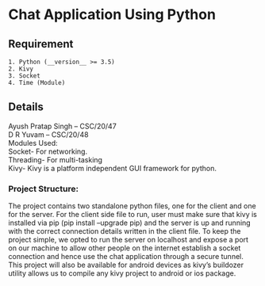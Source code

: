 # Chat Application Using Python
## Requirement
	1. Python (__version__ >= 3.5)
	2. Kivy
	3. Socket 
	4. Time (Module)
## Details
Ayush Pratap Singh – CSC/20/47 <br>
D R Yuvam – CSC/20/48 <br>
Modules Used: <br>
 Socket- For networking. <br>
 Threading- For multi-tasking <br>
 Kivy- Kivy is a platform independent GUI framework for python. <br>

### Project Structure:
The project contains two standalone python files, one for the client and one for
the server. For the client side file to run, user must make sure that kivy is installed
via pip (pip install –upgrade pip) and the server is up and running with the correct
connection details written in the client file. To keep the project simple, we opted
to run the server on localhost and expose a port on our machine to allow other
people on the internet establish a socket connection and hence use the chat
application through a secure tunnel. This project will also be available for android
devices as kivy’s buildozer utility allows us to compile any kivy project to android
or ios package.

